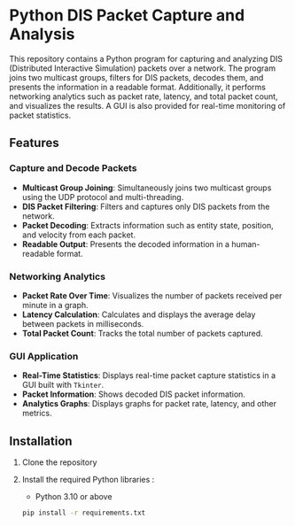 # Python DIS Packet Capture and Analysis
This repository contains a Python program for capturing and analyzing DIS (Distributed Interactive Simulation) packets over a network. The program joins two multicast groups, filters for DIS packets, decodes them, and presents the information in a readable format. Additionally, it performs networking analytics such as packet rate, latency, and total packet count, and visualizes the results. A GUI is also provided for real-time monitoring of packet statistics.

## Features

### Capture and Decode Packets
- **Multicast Group Joining**: Simultaneously joins two multicast groups using the UDP protocol and multi-threading.
- **DIS Packet Filtering**: Filters and captures only DIS packets from the network.
- **Packet Decoding**: Extracts information such as entity state, position, and velocity from each packet.
- **Readable Output**: Presents the decoded information in a human-readable format.

### Networking Analytics
- **Packet Rate Over Time**: Visualizes the number of packets received per minute in a graph.
- **Latency Calculation**: Calculates and displays the average delay between packets in milliseconds.
- **Total Packet Count**: Tracks the total number of packets captured.

### GUI Application
- **Real-Time Statistics**: Displays real-time packet capture statistics in a GUI built with `Tkinter`.
- **Packet Information**: Shows decoded DIS packet information.
- **Analytics Graphs**: Displays graphs for packet rate, latency, and other metrics.

## Installation

1. Clone the repository

2. Install the required Python libraries :
   - Python 3.10 or above
    ```bash
    pip install -r requirements.txt
    ```
